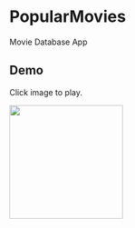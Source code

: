 # PopularMovies
Movie Database App

## Demo

Click image to play.

<a href="https://streamable.com/4rlok">
  <img src="https://i.imgur.com/kjgFmkf.png" width="200" />
</a>
